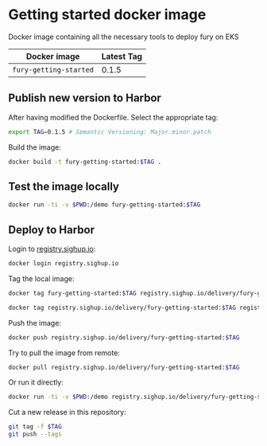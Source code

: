 # Getting started docker image

Docker image containing all the necessary tools to deploy fury on EKS

| Docker image           | Latest Tag |
|------------------------|------------|
| `fury-getting-started` | 0.1.5      |

## Publish new version to Harbor

After having modified the Dockerfile. Select the appropriate tag:

```bash
export TAG=0.1.5 # Semantic Versioning: Major.minor.patch
```

Build the image:

```bash
docker build -t fury-getting-started:$TAG .
```

## Test the image locally

```bash
docker run -ti -v $PWD:/demo fury-getting-started:$TAG
```

## Deploy to Harbor

Login to [registry.sighup.io](registry.sighup.io):

```bash
docker login registry.sighup.io
```

Tag the local image:

```bash
docker tag fury-getting-started:$TAG registry.sighup.io/delivery/fury-getting-started:$TAG

docker tag registry.sighup.io/delivery/fury-getting-started:$TAG registry.sighup.io/delivery/fury-getting-started:latest
```

Push the image:

```bash
docker push registry.sighup.io/delivery/fury-getting-started:$TAG
```

Try to pull the image from remote:

```bash
docker pull registry.sighup.io/delivery/fury-getting-started:$TAG
```

Or run it directly:

```bash
docker run -ti -v $PWD:/demo registry.sighup.io/delivery/fury-getting-started:$TAG
```

Cut a new release in this repository:

```bash
git tag -f $TAG
git push --tags
```
